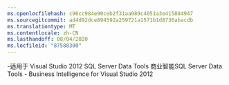 ```yaml
---
ms.openlocfilehash: c96cc984e90ceb2f31aa089c4051a3e415884947
ms.sourcegitcommit: ad4d92dce894592a259721a1571b1d8736abacdb
ms.translationtype: MT
ms.contentlocale: zh-CN
ms.lasthandoff: 08/04/2020
ms.locfileid: "87588300"
---
```

<span data-ttu-id="475f8-101">\-适用于 Visual Studio 2012 SQL Server Data Tools 商业智能</span><span class="sxs-lookup"><span data-stu-id="475f8-101">SQL Server Data Tools \- Business Intelligence for Visual Studio 2012</span></span>
